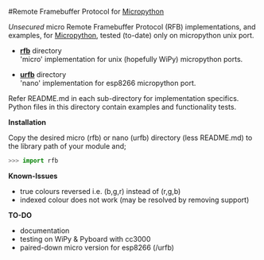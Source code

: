 #Remote Framebuffer Protocol for [Micropython](www.micropython.org)

_Unsecured_ micro Remote Framebuffer Protocol (RFB) implementations, and examples,
for [Micropython](www.micropython.org), tested (to-date) only on micropython 
unix port.

- [**rfb**](rfb) directory<BR/>
'micro' implementation for unix (hopefully WiPy) micropython ports. 

- [**urfb**](urfb) directory<BR/>
'nano' implementation for esp8266 micropython port. 

Refer README.md in each sub-directory for implementation specifics.
Python files in this directory contain examples and functionality tests.

**Installation**

Copy the desired micro (rfb) or nano (urfb) directory (less README.md) to the 
library path of your module and;

```python
>>> import rfb
```

**Known-Issues**

- true colours reversed i.e. (b,g,r) instead of (r,g,b)
- indexed colour does not work (may be resolved by removing support)

**TO-DO**

- documentation
- testing on WiPy & Pyboard with cc3000
- paired-down micro version for esp8266 (/urfb)
